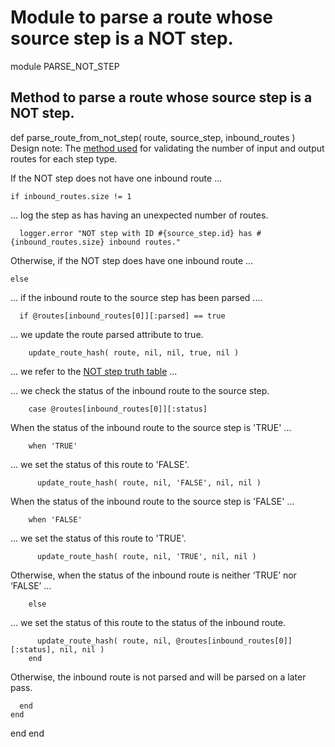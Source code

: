 # Module to parse a route whose source step is a NOT step.

module PARSE_NOT_STEP
## Method to parse a route whose source step is a NOT step.

  def parse_route_from_not_step( route, source_step, inbound_routes )
Design note: The [method used](https://ukparliament.github.io/ontologies/procedure/flowcharts/meta/design-notes/#validating-inputs-and-outputs-to-steps) for validating the number of input and output routes for each step type.

If the NOT step does not have one inbound route ...

    if inbound_routes.size != 1
... log the step as has having an unexpected number of routes.

      logger.error "NOT step with ID #{source_step.id} has #{inbound_routes.size} inbound routes."
Otherwise, if the NOT step does have one inbound route ...

    else
... if the inbound route to the source step has been parsed ....

      if @routes[inbound_routes[0]][:parsed] == true
... we update the route parsed attribute to true.

        update_route_hash( route, nil, nil, true, nil )
... we refer to the [NOT step truth table](https://ukparliament.github.io/ontologies/procedure/flowcharts/meta/design-notes/#truth-table-not) ...

... we check the status of the inbound route to the source step.

        case @routes[inbound_routes[0]][:status]
When the status of the inbound route to the source step is 'TRUE' ...

        when 'TRUE'
... we set the status of this route to 'FALSE'.

          update_route_hash( route, nil, 'FALSE', nil, nil )
When the status of the inbound route to the source step is 'FALSE' ...

        when 'FALSE'
... we set the status of this route to 'TRUE'.

          update_route_hash( route, nil, 'TRUE', nil, nil )
Otherwise, when the status of the inbound route is neither ‘TRUE’ nor ‘FALSE’ ...

        else
... we set the status of this route to the status of the inbound route.

          update_route_hash( route, nil, @routes[inbound_routes[0]][:status], nil, nil )
        end
Otherwise, the inbound route is not parsed and will be parsed on a later pass.

      end
    end
  end
end